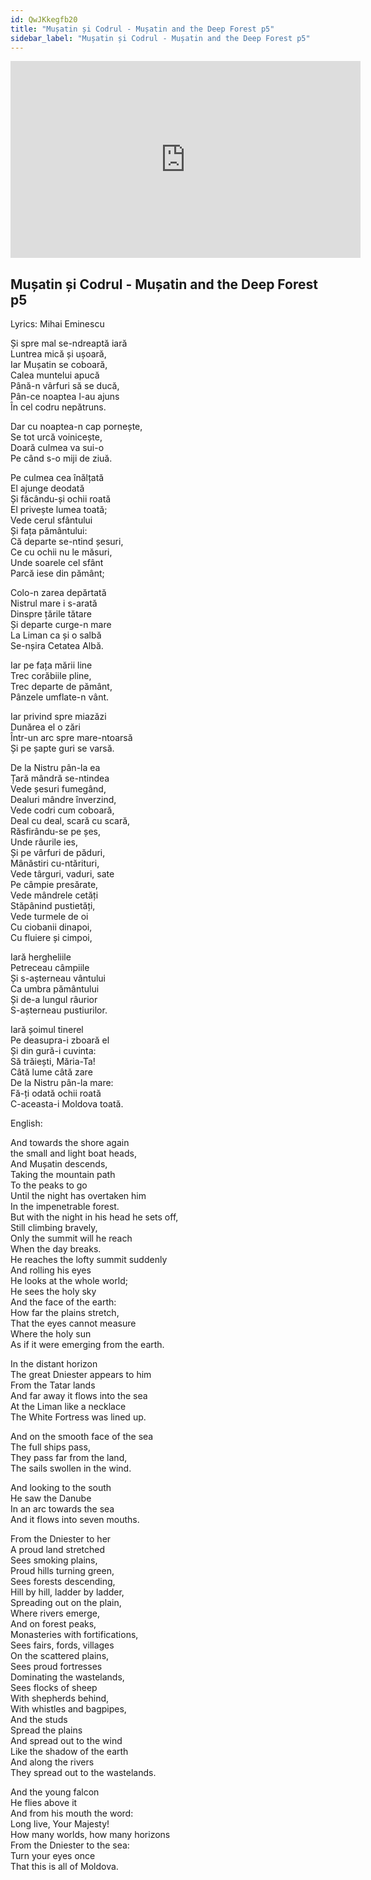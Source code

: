 ```yaml
---
id: QwJKkegfb20
title: "Mușatin și Codrul - Mușatin and the Deep Forest p5"
sidebar_label: "Mușatin și Codrul - Mușatin and the Deep Forest p5"
---
```


<div class="video-float-container">
  <iframe
    width="560"
    height="315"
    src="https://www.youtube.com/embed/QwJKkegfb20"
    title="YouTube video player"
    frameborder="0"
    allow="accelerometer; autoplay; clipboard-write; encrypted-media; gyroscope; picture-in-picture; web-share"
    referrerpolicy="strict-origin-when-cross-origin"
    allowfullscreen
  ></iframe>
</div>

## Mușatin și Codrul - Mușatin and the Deep Forest p5

Lyrics: Mihai Eminescu

Și spre mal se-ndreaptă iară  
Luntrea mică și ușoară,  
Iar Mușatin se coboară,  
Calea muntelui apucă  
Până-n vârfuri să se ducă,  
Pân-ce noaptea l-au ajuns  
În cel codru nepătruns.

Dar cu noaptea-n cap pornește,  
Se tot urcă voinicește,  
Doară culmea va sui-o  
Pe când s-o miji de ziuă.

Pe culmea cea înălțată  
El ajunge deodată  
Și făcându-și ochii roată  
El privește lumea toată;  
Vede cerul sfântului  
Și fața pământului:  
Că departe se-ntind șesuri,  
Ce cu ochii nu le măsuri,  
Unde soarele cel sfânt  
Parcă iese din pământ;

Colo-n zarea depărtată  
Nistrul mare i s-arată  
Dinspre țările tătare  
Și departe curge-n mare  
La Liman ca și o salbă  
Se-nșira Cetatea Albă.

Iar pe fața mării line  
Trec corăbiile pline,  
Trec departe de pământ,  
Pânzele umflate-n vânt.

Iar privind spre miazăzi  
Dunărea el o zări  
Într-un arc spre mare-ntoarsă  
Și pe șapte guri se varsă.

De la Nistru pân-la ea  
Țară mândră se-ntindea  
Vede șesuri fumegând,  
Dealuri mândre înverzind,  
Vede codri cum coboară,  
Deal cu deal, scară cu scară,  
Răsfirându-se pe șes,  
Unde râurile ies,  
Și pe vârfuri de păduri,  
Mânăstiri cu-ntărituri,  
Vede târguri, vaduri, sate  
Pe câmpie presărate,  
Vede mândrele cetăți  
Stăpânind pustietăți,  
Vede turmele de oi  
Cu ciobanii dinapoi,  
Cu fluiere și cimpoi,

Iară hergheliile  
Petreceau câmpiile  
Și s-așterneau vântului  
Ca umbra pământului  
Și de-a lungul râurior  
S-așterneau pustiurilor.

Iară șoimul tinerel  
Pe deasupra-i zboară el  
Și din gură-i cuvinta:  
­ Să trăiești, Măria-Ta!  
Câtă lume câtă zare  
De la Nistru pân-la mare:  
Fă-ți odată ochii roată  
C-aceasta-i Moldova toată.

English:

And towards the shore again   
the small and light boat heads,   
And Mușatin descends,   
Taking the mountain path   
To the peaks to go   
Until the night has overtaken him   
In the impenetrable forest.   
But with the night in his head he sets off,   
Still climbing bravely,   
Only the summit will he reach   
When the day breaks.   
He reaches the lofty summit suddenly   
And rolling his eyes   
He looks at the whole world;   
He sees the holy sky   
And the face of the earth:   
How far the plains stretch,   
That the eyes cannot measure   
Where the holy sun   
As if it were emerging from the earth. 

In the distant horizon  
The great Dniester appears to him  
From the Tatar lands  
And far away it flows into the sea  
At the Liman like a necklace  
The White Fortress was lined up.

And on the smooth face of the sea  
The full ships pass,  
They pass far from the land,  
The sails swollen in the wind.

And looking to the south  
He saw the Danube  
In an arc towards the sea  
And it flows into seven mouths.

From the Dniester to her  
A proud land stretched  
Sees smoking plains,  
Proud hills turning green,  
Sees forests descending,  
Hill by hill, ladder by ladder,  
Spreading out on the plain,  
Where rivers emerge,  
And on forest peaks,  
Monasteries with fortifications,  
Sees fairs, fords, villages  
On the scattered plains,  
Sees proud fortresses  
Dominating the wastelands,  
Sees flocks of sheep  
With shepherds behind,  
With whistles and bagpipes,  
And the studs  
Spread the plains  
And spread out to the wind  
Like the shadow of the earth  
And along the rivers  
They spread out to the wastelands.

And the young falcon  
He flies above it  
And from his mouth the word:  
Long live, Your Majesty!  
How many worlds, how many horizons  
From the Dniester to the sea:  
Turn your eyes once  
That this is all of Moldova.
